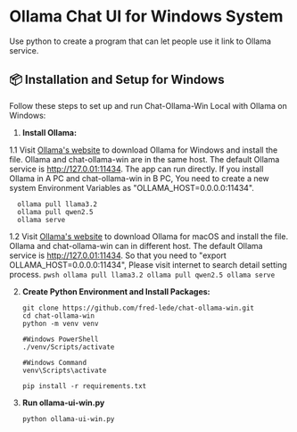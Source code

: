 # Ollama Chat UI for Windows System
Use python to create a program that can let people use it link to Ollama service.

## 📦 Installation and Setup for Windows

Follow these steps to set up and run Chat-Ollama-Win Local with Ollama on Windows:

1. **Install Ollama:**

  1.1 Visit [Ollama's website](https://ollama.com/) to download Ollama for Windows and install the file.
      Ollama and chat-ollama-win are in the same host. The default Ollama service is http://127.0.01:11434. The app can run directly.
      If you install Ollama in A PC and chat-ollama-win in B PC, 
      You need to create a new system Environment Variables as "OLLAMA_HOST=0.0.0.0:11434".
  ```pwsh
    ollama pull llama3.2
    ollama pull qwen2.5
    ollama serve 
  ```
  1.2  Visit [Ollama's website](https://ollama.com/) to download Ollama for macOS and install the file.
       Ollama and chat-ollama-win can in different host. The default Ollama service is http://127.0.01:11434.
       So that you need to "export OLLAMA_HOST=0.0.0.0:11434", Please visit internet to search detail setting process. 
    ```pwsh
    ollama pull llama3.2
    ollama pull qwen2.5
    ollama serve
    ```

2. **Create Python Environment and Install Packages:**
    ```pwsh
    git clone https://github.com/fred-lede/chat-ollama-win.git
    cd chat-ollama-win
    python -m venv venv
    
    #Windows PowerShell
    ./venv/Scripts/activate
    
    #Windows Command
    venv\Scripts\activate
    
    pip install -r requirements.txt
    ```    
3. **Run ollama-ui-win.py**
    ```pwsh
    python ollama-ui-win.py
    ```                
